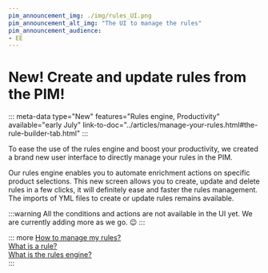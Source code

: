 ```yaml
---
pim_announcement_img: ./img/rules_UI.png
pim_announcement_alt_img: "The UI to manage the rules"
pim_announcement_audience:
- EE
---
```


# New! Create and update rules from the PIM!
::: meta-data type="New" features="Rules engine, Productivity" available="early July" link-to-doc="../articles/manage-your-rules.html#the-rule-builder-tab.html"
:::

To ease the use of the rules engine and boost your productivity, we created a brand new user interface to directly manage your rules in the PIM.  

Our rules engine enables you to automate enrichment actions on specific product selections. This new screen allows you to create, update and delete rules in a few clicks, it will definitely ease and faster the rules management.
The imports of YML files to create or update rules remains available.

:::warning
All the conditions and actions are not available in the UI yet. We are currently adding more as we go. :wink:
:::


::: more
[How to manage my rules?](../articles/manage-your-rules.html)  
[What is a rule?](../articles/what-is-a-rule.html)  
[What is the rules engine?](../articles/get-started-with-the-rules-engine.html)   
:::
